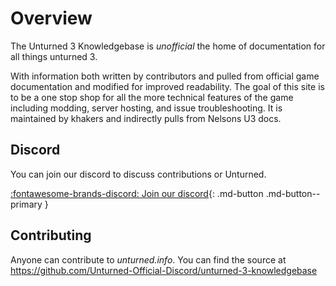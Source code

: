 # Overview

The Unturned 3 Knowledgebase is *unofficial* the home of documentation for all things unturned 3.

With information both written by contributors and pulled from official game documentation and modified for improved readability. The goal of this site is to be a one stop shop for all the more technical features of the game including modding, server hosting, and issue troubleshooting. It is maintained by khakers and indirectly pulls from Nelsons U3 docs.

## Discord

You can join our discord to discuss contributions or Unturned.

[:fontawesome-brands-discord: Join our discord](https://discord.gg/PgJCPh6){: .md-button .md-button--primary }

## Contributing

Anyone can contribute to *unturned.info*. You can find the source at <https://github.com/Unturned-Official-Discord/unturned-3-knowledgebase>
